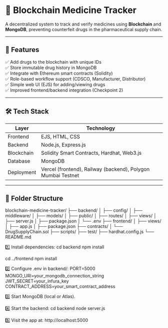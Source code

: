 # 💊 Blockchain Medicine Tracker

A decentralized system to track and verify medicines using **Blockchain** and **MongoDB**, preventing counterfeit drugs in the pharmaceutical supply chain.

---

## 🚀 Features

✅ Add drugs to the blockchain with unique IDs  
✅ Store immutable drug history in MongoDB  
✅ Integrate with Ethereum smart contracts (Solidity)  
✅ Role-based workflow support (CDSCO, Manufacturer, Distributor)  
✅ Simple web UI (EJS) for adding/viewing drugs  
✅ Improved frontend/backend integration (Checkpoint 2)

---

## 🛠️ Tech Stack

| Layer      | Technology                                   |
|------------|----------------------------------------------|
| Frontend   | EJS, HTML, CSS                               |
| Backend    | Node.js, Express.js                          |
| Blockchain | Solidity Smart Contracts, Hardhat, Web3.js   |
| Database   | MongoDB                                      |
| Deployment | Vercel (frontend), Railway (backend), Polygon Mumbai Testnet |

---

## 📂 Folder Structure
blockchain-medicine-tracker/
├── backend/
│ ├── config/
│ ├── middleware/
│ ├── models/
│ ├── public/
│ ├── routes/
│ ├── views/
│ ├── server.js
│ ├── package.json
│ └── .env
├── frontend/
│ ├── views/
│ ├── app.js
│ ├── package.json
├── contracts/
│ └── DrugSupplyChain.sol
├── scripts/
├── test/
├── hardhat.config.js
└── README.md

1️⃣ Install dependencies:
cd backend
npm install

cd ../frontend
npm install

2️⃣ Configure .env in backend/:
PORT=5000
MONGO_URI=your_mongodb_connection_string
JWT_SECRET=your_infura_key
CONTRACT_ADDRESS=your_smart_contract_address

3️⃣ Start MongoDB (local or Atlas).

4️⃣ Start the backend:
cd backend
node server.js

5️⃣ Visit the app at:
http://localhost:5000


